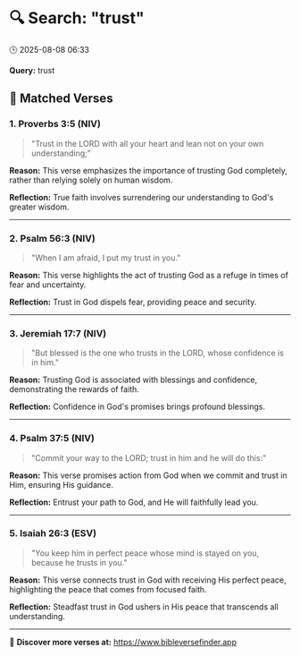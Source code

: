 # 🔍 Search: "trust"
🕒 2025-08-08 06:33

**Query:** trust

## 📖 Matched Verses

### 1. Proverbs 3:5 (NIV)
> "Trust in the LORD with all your heart and lean not on your own understanding;"

**Reason:** This verse emphasizes the importance of trusting God completely, rather than relying solely on human wisdom.

**Reflection:** True faith involves surrendering our understanding to God's greater wisdom.

---

### 2. Psalm 56:3 (NIV)
> "When I am afraid, I put my trust in you."

**Reason:** This verse highlights the act of trusting God as a refuge in times of fear and uncertainty.

**Reflection:** Trust in God dispels fear, providing peace and security.

---

### 3. Jeremiah 17:7 (NIV)
> "But blessed is the one who trusts in the LORD, whose confidence is in him."

**Reason:** Trusting God is associated with blessings and confidence, demonstrating the rewards of faith.

**Reflection:** Confidence in God's promises brings profound blessings.

---

### 4. Psalm 37:5 (NIV)
> "Commit your way to the LORD; trust in him and he will do this:"

**Reason:** This verse promises action from God when we commit and trust in Him, ensuring His guidance.

**Reflection:** Entrust your path to God, and He will faithfully lead you.

---

### 5. Isaiah 26:3 (ESV)
> "You keep him in perfect peace whose mind is stayed on you, because he trusts in you."

**Reason:** This verse connects trust in God with receiving His perfect peace, highlighting the peace that comes from focused faith.

**Reflection:** Steadfast trust in God ushers in His peace that transcends all understanding.

---

🔗 **Discover more verses at:** https://www.bibleversefinder.app

